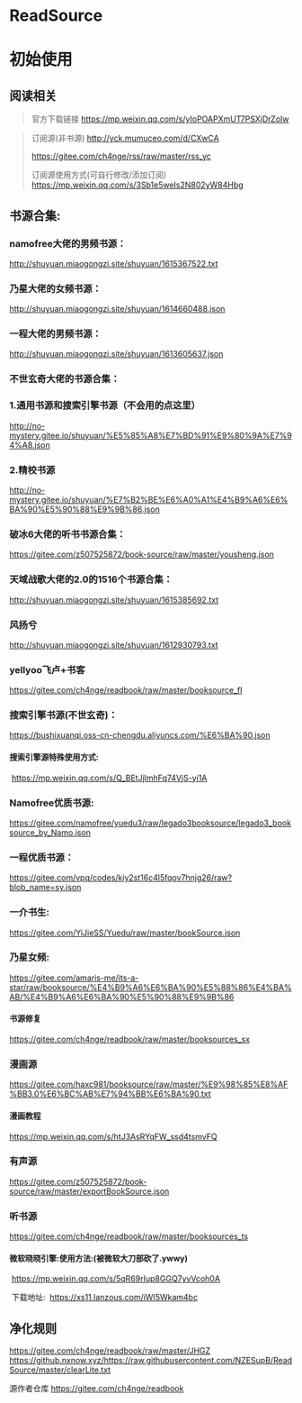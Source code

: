 # ReadSource

# 初始使用

## **阅读相关**

> 官方下载链接
> https://mp.weixin.qq.com/s/yIoPOAPXmUT7PSXjDrZoIw



> 订阅源(非书源)
> http://yck.mumuceo.com/d/CXwCA   
>
> https://gitee.com/ch4nge/rss/raw/master/rss_yc
>
> 订阅源使用方式(可自行修改/添加订阅)
> https://mp.weixin.qq.com/s/3Sb1e5weIs2N802yW84Hbg



## 书源合集:

### namofree大佬的男频书源：
http://shuyuan.miaogongzi.site/shuyuan/1615367522.txt

### 乃星大佬的女频书源：
http://shuyuan.miaogongzi.site/shuyuan/1614660488.json

### 一程大佬的男频书源：
http://shuyuan.miaogongzi.site/shuyuan/1613605637.json

### 不世玄奇大佬的书源合集：
### 1.通用书源和搜索引擎书源（不会用的点这里）
http://no-mystery.gitee.io/shuyuan/%E5%85%A8%E7%BD%91%E9%80%9A%E7%94%A8.json
### 2.精校书源
http://no-mystery.gitee.io/shuyuan/%E7%B2%BE%E6%A0%A1%E4%B9%A6%E6%BA%90%E5%90%88%E9%9B%86.json
### 破冰6大佬的听书书源合集：
https://gitee.com/z507525872/book-source/raw/master/yousheng.json

### 天域战歌大佬的2.0的1516个书源合集：
http://shuyuan.miaogongzi.site/shuyuan/1615385692.txt

### 风扬兮

http://shuyuan.miaogongzi.site/shuyuan/1612930793.txt

### yellyoo飞卢+书客

https://gitee.com/ch4nge/readbook/raw/master/booksource_fl

### 搜索引擎书源(不世玄奇)：

https://bushixuanqi.oss-cn-chengdu.aliyuncs.com/%E6%BA%90.json

#### 	搜索引擎源特殊使用方式:

​	 https://mp.weixin.qq.com/s/Q_BEtJjlmhFq74VjS-yi1A

### Namofree优质书源:

https://gitee.com/namofree/yuedu3/raw/legado3booksource/legado3_booksource_by_Namo.json

### 一程优质书源：

https://gitee.com/vpq/codes/kiy2st16c4l5fqov7hnjg26/raw?blob_name=sy.json

### 一介书生:

https://gitee.com/YiJieSS/Yuedu/raw/master/bookSource.json

### 乃星女频:

https://gitee.com/amaris-me/its-a-star/raw/booksource/%E4%B9%A6%E6%BA%90%E5%88%86%E4%BA%AB/%E4%B9%A6%E6%BA%90%E5%90%88%E9%9B%86

#### 书源修复

https://gitee.com/ch4nge/readbook/raw/master/booksources_sx



### 漫画源

https://gitee.com/haxc981/booksource/raw/master/%E9%98%85%E8%AF%BB3.0%E6%BC%AB%E7%94%BB%E6%BA%90.txt

#### 漫画教程

https://mp.weixin.qq.com/s/htJ3AsRYqFW_ssd4tsmvFQ



### 有声源

https://gitee.com/z507525872/book-source/raw/master/exportBookSource.json

### 听书源

https://gitee.com/ch4nge/readbook/raw/master/booksources_ts

#### 	微软晓晓引擎:使用方法:(被微软大刀部砍了.ywwy)

​	https://mp.weixin.qq.com/s/5qR69rIup8GGQ7yvVcoh0A

​	下载地址:
​	https://xs11.lanzous.com/iWI5Wkam4bc

## 净化规则

https://gitee.com/ch4nge/readbook/raw/master/JHGZ
https://github.nxnow.xyz/https://raw.githubusercontent.com/NZESupB/ReadSource/master/clearLite.txt



源作者仓库
https://gitee.com/ch4nge/readbook
